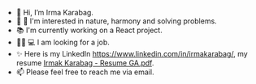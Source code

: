 - 👋 Hi, I’m Irma Karabag.
- 🦋 🌿 I'm interested in nature, harmony and solving problems.
- 📚 I'm currently working on a React project.
- 👩🏻‍ 💻 I am looking for a job.
- ✨ Here is my LinkedIn https://www.linkedin.com/in/irmakarabag/, my resume [Irmak Karabag - Resume GA.pdf](https://github.com/ikarabag1/ikarabag1/files/8344172/Irmak.Karabag.-.Resume.GA.pdf). 
- 📫 Please feel free to reach me via email.


<!---
ikarabag1/ikarabag1 is a ✨ special ✨ repository because its `README.md` (this file) appears on your GitHub profile.
You can click the Preview link to take a look at your changes.
--->
